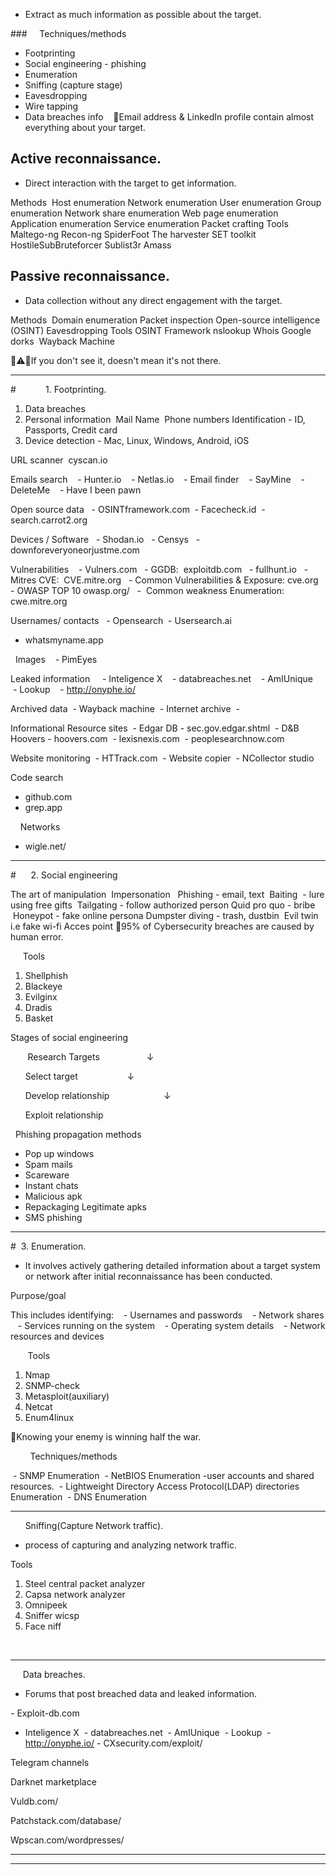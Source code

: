 - Extract as much information as possible about the target. 

###     Techniques/methods
- Footprinting
- Social engineering - phishing 
- Enumeration
- Sniffing (capture stage)
- Eavesdropping
- Wire tapping 
- Data breaches info 
 
📌Email address & LinkedIn profile contain almost everything about your target.


## Active reconnaissance.

- Direct interaction with the target to get information.

Methods 
Host enumeration
Network enumeration
User enumeration
Group enumeration
Network share enumeration
Web page enumeration
Application enumeration
Service enumeration
Packet crafting
Tools
Maltego-ng
Recon-ng
SpiderFoot
The harvester
SET toolkit
HostileSubBruteforcer
Sublist3r
Amass

## Passive reconnaissance.

- Data collection without any direct engagement with the target.

Methods 
Domain enumeration
Packet inspection
Open-source intelligence (OSINT)
Eavesdropping
Tools
OSINT Framework
nslookup
Whois
Google dorks 
Wayback Machine



📌⚠️👀If you don't see it, doesn't mean it's not there.

-----------------------------------------------------------------

#            1. Footprinting.
1. Data breaches
2. Personal information 
Mail
Name 
Phone numbers
Identification - ID, Passports, Credit card
3. Device detection - Mac, Linux, Windows, Android, iOS 

URL scanner 
cyscan.io

Emails search
   - Hunter.io
   - Netlas.io
   - Email finder
   - SayMine
   - DeleteMe
   - Have I been pawn


Open source data 
 - OSINTframework.com
 - Facecheck.id
 - search.carrot2.org


Devices / Software
  - Shodan.io
  - Censys
  - downforeveryoneorjustme.com


Vulnerabilities 
  - Vulners.com
  - GGDB:  exploitdb.com
  - fullhunt.io
  -  Mitres CVE:  CVE.mitre.org
  - Common Vulnerabilities & Exposure: cve.org
  - OWASP TOP 10 owasp.org/
  -  Common weakness Enumeration: cwe.mitre.org

Usernames/ contacts 
 - Opensearch
 - Usersearch.ai
- whatsmyname.app

 
Images
   - PimEyes


Leaked information 
   - Inteligence X
   - databreaches.net
   - AmIUnique
   - Lookup
   - http://onyphe.io/


Archived data
 - Wayback machine
 - Internet archive
 - 


Informational Resource sites
 - Edgar DB - sec.gov.edgar.shtml
 - D&B Hoovers - hoovers.com
 - lexisnexis.com
 - peoplesearchnow.com
 

Website monitoring
 - HTTrack.com
 - Website copier
 - NCollector studio

Code search 
- github.com
- grep.app

    Networks
- wigle.net/



-----------------------------------------------------------------


#      2. Social engineering 


The art of manipulation 
Impersonation 
 Phishing - email, text
 Baiting  - lure using free gifts
 Tailgating - follow authorized person
Quid pro quo - bribe
 Honeypot - fake online persona
Dumpster diving - trash, dustbin 
Evil twin i.e fake wi-fi Acces point
📌95% of Cybersecurity breaches are caused by human error.

     Tools
1. Shellphish
2. Blackeye
3. Evilginx
4. Dradis
5. Basket


Stages of social engineering   

       Research Targets
                  ↓

      Select target
                   ↓

      Develop relationship 
                    ↓

      Exploit relationship 


  Phishing propagation methods
- Pop up windows
- Spam mails
- Scareware
- Instant chats
- Malicious apk
- Repackaging Legitimate apks
- SMS phishing 

-----------------------------------------------------------------


#  3. Enumeration.       

- It involves actively gathering detailed information about a target system or network after initial reconnaissance has been conducted. 

Purpose/goal 

This includes identifying:
   - Usernames and passwords
   - Network shares
   - Services running on the system
   - Operating system details
   - Network resources and devices

       Tools
1. Nmap
2. SNMP-check
3. Metasploit(auxiliary)
4. Netcat
5. Enum4linux

📌Knowing your enemy is winning half the war.

        Techniques/methods 

 - SNMP Enumeration
 - NetBIOS Enumeration -user accounts and shared resources.
 - Lightweight Directory Access Protocol(LDAP) directories Enumeration
 - DNS Enumeration


-----------------------------------------------------------
     
Sniffing(Capture Network traffic).     

- process of capturing and analyzing network traffic. 


Tools 

1. Steel central packet analyzer 
2. Capsa network analyzer 
3. Omnipeek
4. Sniffer wicsp
5. Face niff


   

-----------------------------------------------------------


     Data breaches.

- Forums that post breached data and leaked information.

- Exploit-db.com
- Inteligence X
 - databreaches.net
 - AmIUnique
 - Lookup
 - http://onyphe.io/
- CXsecurity.com/exploit/

Telegram channels 

Darknet marketplace 

Vuldb.com/

Patchstack.com/database/

Wpscan.com/wordpresses/



-----------------------------------------------------------




-----------------------------------------------------------












